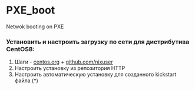 # PXE_boot
Netwok booting on PXE


### Установить и настроить загрузку по сети для дистрибутива CentOS8:

1. Шаги - [centos.org](https://docs.centos.org/en-US/8-docs/advanced-install/assembly_preparing-for-a-network-install) + [github.com/nixuser](https://github.com/nixuser/virtlab/tree/main/centos_pxe)
2. Настроить установку из репозитория HTTP
3. Настроить автоматическую установку для созданного kickstart файла (*)

